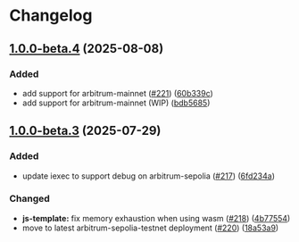 # Changelog

## [1.0.0-beta.4](https://github.com/iExecBlockchainComputing/iapp/compare/iapp-v1.0.0-beta.3...iapp-v1.0.0-beta.4) (2025-08-08)


### Added

* add support for arbitrum-mainnet ([#221](https://github.com/iExecBlockchainComputing/iapp/issues/221)) ([60b339c](https://github.com/iExecBlockchainComputing/iapp/commit/60b339cb29df8f13922ccb9f48fd9bc5356bd252))
* add support for arbitrum-mainnet (WIP) ([bdb5685](https://github.com/iExecBlockchainComputing/iapp/commit/bdb5685f8efe768036e2cd224587396f93e9b5e8))

## [1.0.0-beta.3](https://github.com/iExecBlockchainComputing/iapp/compare/iapp-v1.0.0-beta.2...iapp-v1.0.0-beta.3) (2025-07-29)


### Added

* update iexec to support debug on arbitrum-sepolia ([#217](https://github.com/iExecBlockchainComputing/iapp/issues/217)) ([6fd234a](https://github.com/iExecBlockchainComputing/iapp/commit/6fd234a29ad27b8d1aeba2637c2c6feab2960702))


### Changed

* **js-template:** fix memory exhaustion when using wasm ([#218](https://github.com/iExecBlockchainComputing/iapp/issues/218)) ([4b77554](https://github.com/iExecBlockchainComputing/iapp/commit/4b775543241055ab5d79c0091e0f4110db8a0c74))
* move to latest arbitrum-sepolia-testnet deployment ([#220](https://github.com/iExecBlockchainComputing/iapp/issues/220)) ([18a53a9](https://github.com/iExecBlockchainComputing/iapp/commit/18a53a95d866a1f28c7e104b27bec0b29c366712))
